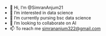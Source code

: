 - 👋 Hi, I’m @SimranAnjum21
- 👀 I’m interested in data science
- 🌱 I’m currently pursing bsc data science
- 💞️ I’m looking to collaborate on AI
- 📫 To reach me simrananjum322@gmail.com

<!---
SimranAnjum21/SimranAnjum21 is a ✨ special ✨ repository because its `README.md` (this file) appears on your GitHub profile.
You can click the Preview link to take a look at your changes.
--->
